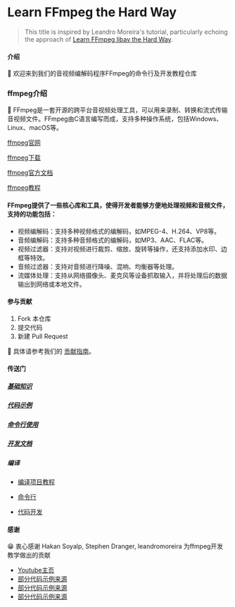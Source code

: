 # Learn FFmpeg the Hard Way

> This title is inspired by Leandro Moreira's tutorial, particularly echoing the approach of [Learn FFmpeg libav the Hard Way](https://github.com/leandromoreira/ffmpeg-libav-tutorial).

#### 介绍
📢 欢迎来到我们的音视频编解码程序FFmpeg的命令行及开发教程仓库

### ffmpeg介绍
🌟 FFmpeg是一套开源的跨平台音视频处理工具，可以用来录制、转换和流式传输音视频文件。FFmpeg由C语言编写而成，支持多种操作系统，包括Windows、Linux、macOS等。

[ffmpeg官网](https://www.ffmpeg.org/)

[ffmpeg下载](https://ffmpeg.org/download.html)

[ffmpeg官方文档](http://ffmpeg.org/ffmpeg-all.html)

[ffmpeg教程](https://www.wikiwand.com/en/FFmpeg)

#### FFmpeg提供了一些核心库和工具，使得开发者能够方便地处理视频和音频文件，支持的功能包括：

* 视频编解码：支持多种视频格式的编解码，如MPEG-4、H.264、VP8等。
* 音频编解码：支持多种音频格式的编解码，如MP3、AAC、FLAC等。
* 视频过滤器：支持对视频进行裁剪、缩放、旋转等操作，还支持添加水印、边框等特效。
* 音频过滤器：支持对音频进行降噪、混响、均衡器等处理。
* 流媒体处理：支持从网络摄像头、麦克风等设备抓取输入，并将处理后的数据输出到网络或本地文件。

#### 参与贡献

1.  Fork 本仓库
2.  提交代码
3.  新建 Pull Request

🚀 具体请参考我们的 [贡献指南](./CONTRIBUTING.md)。 
#### 传送门

##### [基础知识](./basement/README.md)

##### [代码示例](./code/README.md)

##### [命令行使用](./command/README.md)

##### [开发文档](./document/README.md)

##### 编译
* [编译项目教程](./basement/compile/)

* [命令行](/command/)
* [代码开发](/code/)

#### 感谢

😁 衷心感谢 Hakan Soyalp, Stephen Dranger, 
leandromoreira 为ffmpeg开发教学做出的贡献
* [Youtube主页](https://www.youtube.com/user/nesessoftware)
* [部分代码示例来源](https://github.com/loupus/ffmpeg_tutorial)
* [部分代码示例来源](https://github.com/mpenkov/ffmpeg-tutorial)
* [部分代码示例来源](https://github.com/leandromoreira/ffmpeg-libav-tutorial)
